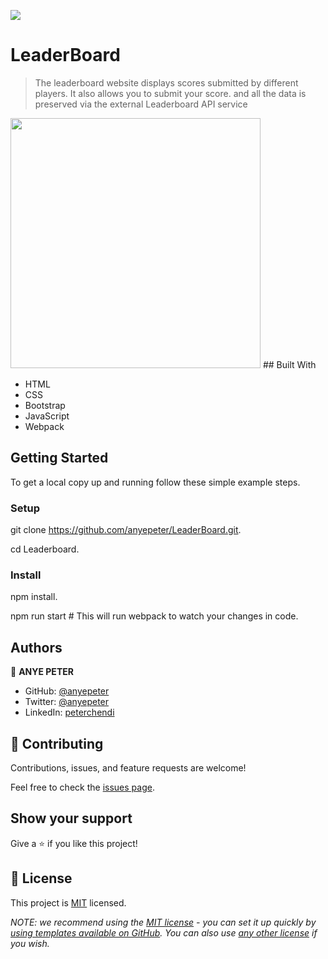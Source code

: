 ![](https://img.shields.io/badge/Microverse-blueviolet)

# LeaderBoard

> The leaderboard website displays scores submitted by different players. It also allows you to submit your score. and all the data is preserved via the external Leaderboard API service

<img width="400" src="https://media.giphy.com/media/VdlCTrj3BWE4FeG4oj/giphy.gif">
## Built With

- HTML
- CSS
- Bootstrap
- JavaScript
- Webpack

## Getting Started
To get a local copy up and running follow these simple example steps.

### Setup
git clone https://github.com/anyepeter/LeaderBoard.git.

cd Leaderboard.
### Install
npm install.

npm run start # This will run webpack to watch your changes in code.

## Authors

👤 **ANYE PETER**

- GitHub: [@anyepeter](https://github.com/anyepeter)
- Twitter: [@anyepeter](https://twitter.com/home?lang=en)
- LinkedIn: [peterchendi](https://www.linkedin.com/feed/)



## 🤝 Contributing

Contributions, issues, and feature requests are welcome!

Feel free to check the [issues page](https://github.com/anyepeter/LeaderBoard/issues).

## Show your support

Give a ⭐️ if you like this project!

## 📝 License

This project is [MIT](./LICENSE) licensed.

_NOTE: we recommend using the [MIT license](https://choosealicense.com/licenses/mit/) - you can set it up quickly by [using templates available on GitHub](https://docs.github.com/en/communities/setting-up-your-project-for-healthy-contributions/adding-a-license-to-a-repository). You can also use [any other license](https://choosealicense.com/licenses/) if you wish._
